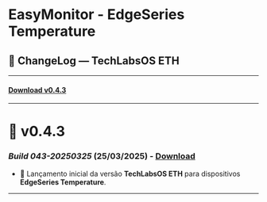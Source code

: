 # EasyMonitor - EdgeSeries Temperature

## 📌 ChangeLog — TechLabsOS ETH

---
#### [Download v0.4.3](https://github.com/nilsonpessim/easymonitor/raw/refs/heads/main/EdgeSeries/Temperature/v1/firmware/emetv1-0.4.3-build-043-20250325.bin)
---

# 🔄 v0.4.3 
### *Build 043-20250325* (25/03/2025) - [Download](https://github.com/nilsonpessim/easymonitor/raw/refs/heads/main/EdgeSeries/Temperature/v1/firmware/emetv1-0.4.3-build-043-20250325.bin)
- 🚀 Lançamento inicial da versão **TechLabsOS ETH** para dispositivos **EdgeSeries Temperature**.
---